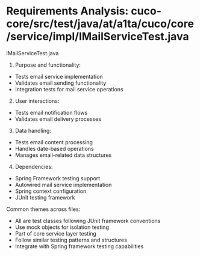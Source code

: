 # Requirements Analysis: cuco-core/src/test/java/at/a1ta/cuco/core/service/impl/IMailServiceTest.java

IMailServiceTest.java
1. Purpose and functionality:
- Tests email service implementation
- Validates email sending functionality
- Integration tests for mail service operations

2. User interactions:
- Tests email notification flows
- Validates email delivery processes

3. Data handling:
- Tests email content processing
- Handles date-based operations
- Manages email-related data structures

4. Dependencies:
- Spring Framework testing support
- Autowired mail service implementation
- Spring context configuration
- JUnit testing framework

Common themes across files:
- All are test classes following JUnit framework conventions
- Use mock objects for isolation testing
- Part of core service layer testing
- Follow similar testing patterns and structures
- Integrate with Spring framework testing capabilities